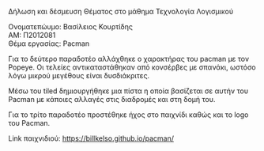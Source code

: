 Δήλωση και δέσμευση Θέματος στο μάθημα Τεχνολογία Λογισμικού 

Ονοματεπώυμο: Βασίλειος Κουρτίδης <br>
ΑΜ: Π2012081 <br>
Θέμα εργασίας: Pacman

Για το δεύτερο παραδοτέο αλλάχθηκε ο χαρακτήρας του pacman με τον Popeye. Οι τελείες αντικαταστάθηκαν από κονσέρβες με σπανάκι, ωστόσο
λόγω μικρού μεγέθους είναι δυσδιάκριτες.

Μέσω του tiled δημιουργήθηκε μια πίστα η οποία βασίζεται σε αυτήν του Pacman με κάποιες αλλαγές στις διαδρομές και στη δομή του. 

Για το τρίτο παραδοτέο προστέθηκε ήχος στο παιχνίδι καθώς και το logo του Pacman.

Link παιχνιδιού: https://billkelso.github.io/pacman/
